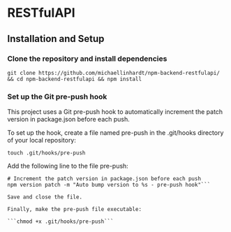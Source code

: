 # RESTfulAPI

## Installation and Setup

### Clone the repository and install dependencies

```git clone https://github.com/michaellinhardt/npm-backend-restfulapi/ && cd npm-backend-restfulapi && npm install```

### Set up the Git pre-push hook

This project uses a Git pre-push hook to automatically increment the patch version in package.json before each push.

To set up the hook, create a file named pre-push in the .git/hooks directory of your local repository:

```touch .git/hooks/pre-push```

Add the following line to the file pre-push:

```#!/bin/sh
# Increment the patch version in package.json before each push
npm version patch -m "Auto bump version to %s - pre-push hook"```

Save and close the file.

Finally, make the pre-push file executable:

```chmod +x .git/hooks/pre-push```
